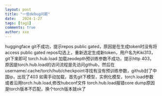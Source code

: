 ```yaml
---
layout: post
title: "一些debug问题"
date:   2024-1-27
tags: [tag1]
comments: true
author: xxx
---
```

huggingface git不成功，提示repos public gated，原因是在生成token时没有将access public gated repos勾选上，重新选定生成新token，用户名为Kiki313，git下来即可
torch.hub.load 加载zeodepth预训练参数不成功，提示http 403，原因是torch.hub.load的访问流程是先访问github，然后在username/.cache/torch/hub/checkpoint寻找有没有预训练参数，github封了中国ip，出现了403
如需手动加载，首先git下模型，实例化模型，torch.load参数
或者沿用torch.hub.load,修改hubconf文件
torch.hub.load报错core dump原因是torch版本不匹配，换个torch版本就ok了
